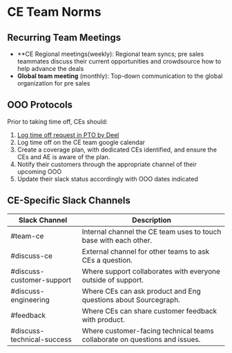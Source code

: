 # CE Team Norms

## Recurring Team Meetings

- \*\*CE Regional meetings(weekly): Regional team syncs; pre sales teammates discuss their current opportunities and crowdsource how to help advance the deals
- **Global team meeting** (monthly): Top-down communication to the global organization for pre sales

## OOO Protocols

Prior to taking time off, CEs should:

1. [Log time off request in PTO by Deel](../../../../benefits-pay-perks/benefits-perks/time-off/submitting-time-off.md)
1. Log time off on the CE team google calendar
1. Create a coverage plan, with dedicated CEs identified, and ensure the CEs and AE is aware of the plan.
1. Notify their customers through the appropriate channel of their upcoming OOO
1. Update their slack status accordingly with OOO dates indicated

## CE-Specific Slack Channels

| Slack Channel              | Description                                                                |
| -----------------------    | -------------------------------------------------------------------------- |
| #team-ce                   | Internal channel the CE team uses to touch base with each other.           |
| #discuss-ce                | External channel for other teams to ask CEs a question.                    |
| #discuss-customer-support  | Where support collaborates with everyone outside of support.               |
| #discuss-engineering       | Where CEs can ask product and Eng questions about Sourcegraph.             |
| #feedback                  | Where CEs can share customer feedback with product.                        |
| #discuss-technical-success | Where customer-facing technical teams collaborate on questions and issues. |
